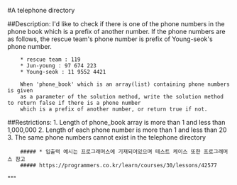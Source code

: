 #A telephone directory

##Description:
        I'd like to check if there is one of the phone numbers in the phone book which is a prefix of another number.
        If the phone numbers are as follows, the rescue team's phone number is prefix of Young-seok's phone number.

        * rescue team : 119
        * Jun-young : 97 674 223
        * Young-seok : 11 9552 4421

        When 'phone_book' which is an array(list) containing phone numbers is given
        as a parameter of the solution method, write the solution method to return false if there is a phone number
        which is a prefix of another number, or return true if not.

##Restrictions:
        1. Length of phone_book array is more than 1 and less than 1,000,000
        2. Length of each phone number is more than 1 and less than 20
        3. The same phone numbers cannot exist in the telephone directory

        ##### * 입출력 예시는 프로그래머스에 기재되어있으며 테스트 케이스 또한 프로그래머스 참고
        ##### https://programmers.co.kr/learn/courses/30/lessons/42577
"""
